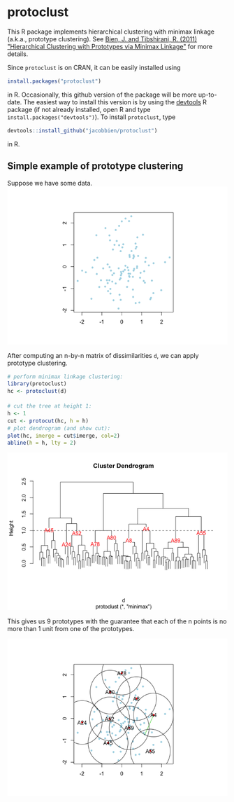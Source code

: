 
<!-- README.md is generated from README.Rmd. Please edit that file -->
protoclust
==========

This R package implements hierarchical clustering with minimax linkage (a.k.a., prototype clustering). See [Bien, J. and Tibshirani, R. (2011) "Hierarchical Clustering with Prototypes via Minimax Linkage"](http://faculty.bscb.cornell.edu/~bien/papers/jasa2011minimax.pdf) for more details.

Since `protoclust` is on CRAN, it can be easily installed using

``` r
install.packages("protoclust")
```

in R. Occasionally, this github version of the package will be more up-to-date. The easiest way to install this version is by using the [devtools](https://cran.r-project.org/web/packages/devtools/index.html) R package (if not already installed, open R and type `install.packages("devtools")`). To install `protoclust`, type

``` r
devtools::install_github("jacobbien/protoclust")
```

in R.

Simple example of prototype clustering
--------------------------------------

Suppose we have some data. ![](README-data-1.png)

After computing an n-by-n matrix of dissimilarities `d`, we can apply prototype clustering.

``` r
# perform minimax linkage clustering:
library(protoclust)
hc <- protoclust(d)

# cut the tree at height 1:
h <- 1
cut <- protocut(hc, h = h)
# plot dendrogram (and show cut):
plot(hc, imerge = cut$imerge, col=2)
abline(h = h, lty = 2)
```

![](README-dendrogram-1.png)

This gives us 9 prototypes with the guarantee that each of the n points is no more than 1 unit from one of the prototypes.

![](README-dataclusters-1.png)
